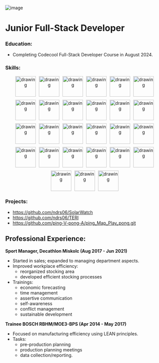 ![image](https://www.codewars.com/users/ndrs06/badges/large)

# Junior Full-Stack Developer
### Education:
 - Completing Codecool Full-Stack Developer Course in August 2024.

### Skills:
<head>
    <style>
        .center-div {
            display: flex;
            justify-content: center;
            flex-wrap: wrap;
            gap: 10px;
            text-align: center;
        }
    </style>
</head>
<body>
    <div class="center-div">
<img src="https://devicon-website.vercel.app/api/csharp/original.svg" alt="drawing" width="65"/>
<img src="https://cdn.jsdelivr.net/gh/devicons/devicon@latest/icons/javascript/javascript-original.svg" alt="drawing" width="65"/>
<img src="https://devicon-website.vercel.app/api/dotnetcore/original.svg" alt="drawing" width="65"/>
<img src="https://devicon-website.vercel.app/api/nodejs/original.svg" alt="drawing" width="65"/>
<img src="https://cdn.jsdelivr.net/gh/devicons/devicon@latest/icons/vitejs/vitejs-original.svg" alt="drawing" width="65"/>
<img src="https://devicon-website.vercel.app/api/react/original.svg" alt="drawing" width="65"/>
<img src="https://devicon-website.vercel.app/api/sass/original.svg" alt="drawing" width="65"/>
<img src="https://devicon-website.vercel.app/api/express/original.svg" alt="drawing" width="65"/>
<img src="https://devicon-website.vercel.app/api/html5/original.svg" alt="drawing" width="65"/>
<img src="https://devicon-website.vercel.app/api/css3/original.svg" alt="drawing" width="65"/>
<img src="https://devicon-website.vercel.app/api/mongodb/original.svg" alt="drawing" width="65"/>
<img src="https://cdn.jsdelivr.net/gh/devicons/devicon@latest/icons/azuresqldatabase/azuresqldatabase-original.svg" alt="drawing" width="65"/>
<img src="https://cdn.jsdelivr.net/gh/devicons/devicon@latest/icons/postgresql/postgresql-original.svg" alt="drawing" width="65"/>
<img src="https://cdn.jsdelivr.net/gh/devicons/devicon@latest/icons/microsoftsqlserver/microsoftsqlserver-original.svg" alt="drawing" width="65"/>
<img src="https://cdn.jsdelivr.net/gh/devicons/devicon@latest/icons/sqlite/sqlite-original.svg" alt="drawing" width="65"/>
<img src="https://cdn.jsdelivr.net/gh/devicons/devicon@latest/icons/yaml/yaml-original.svg" alt="drawing" width="65"/>
<img src="https://cdn.jsdelivr.net/gh/devicons/devicon@latest/icons/dot-net/dot-net-original.svg" alt="drawing" width="65"/>
<img src="https://cdn.jsdelivr.net/gh/devicons/devicon@latest/icons/npm/npm-original-wordmark.svg" alt="drawing" width="65"/>
<img src="https://cdn.jsdelivr.net/gh/devicons/devicon@latest/icons/postman/postman-original.svg" alt="drawing" width="65"/>
<img src="https://cdn.jsdelivr.net/gh/devicons/devicon@latest/icons/docker/docker-original.svg" alt="drawing" width="65"/>
<img src="https://devicon-website.vercel.app/api/git/original.svg" alt="drawing" width="65"/>
<img src="https://devicon-website.vercel.app/api/github/original.svg" alt="drawing" width="65"/>
<img src="https://cdn.jsdelivr.net/gh/devicons/devicon@latest/icons/powershell/powershell-original.svg" alt="drawing" width="65"/>
<img src="https://cdn.jsdelivr.net/gh/devicons/devicon@latest/icons/visualstudio/visualstudio-original.svg" alt="drawing" width="65"/>
<img src="https://cdn.jsdelivr.net/gh/devicons/devicon@latest/icons/rider/rider-original.svg" alt="drawing" width="65"/>
<img src="https://cdn.jsdelivr.net/gh/devicons/devicon@latest/icons/vscode/vscode-original.svg" alt="drawing" width="65"/>
<img src="https://cdn.jsdelivr.net/gh/devicons/devicon@latest/icons/linux/linux-original.svg" alt="drawing" width="65"/>
</div>

### Projects:
 - https://github.com/ndrs06/SolarWatch
 - https://github.com/ndrs06/TERI
 - https://github.com/ping-V-pong-A/ping_Map_Play_pong.git

## Professional Experience:
 **Sport Manager, Decathlon Miskolc (Aug 2017 - Jun 2021)**  
- Started in sales; expanded to managing department aspects.
- Improved workplace efficiency:
    - reorganized stocking area
    - developed efficient stocking processes
- Trainings:
    - economic forecasting
    - time management
    - assertive communication
    - self-awareness
    - conflict management
    - sustainable development

 **Trainee BOSCH RBHM/MOE3-BPS (Apr 2014 - May 2017)**  
- Focused on manufacturing efficiency using LEAN principles.
- Tasks:
    - pre-production planning
    - production planning meetings
    - data collection/reporting.


<!--
**ndrs06/ndrs06** is a ✨ _special_ ✨ repository because its `README.md` (this file) appears on your GitHub profile.

Here are some ideas to get you started:

- 🔭 I’m currently working on ...
- 🌱 I’m currently learning ...
- 👯 I’m looking to collaborate on ...
- 🤔 I’m looking for help with ...
- 💬 Ask me about ...
- 📫 How to reach me: ...
- 😄 Pronouns: ...
- ⚡ Fun fact: ...
-->

